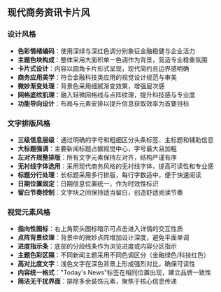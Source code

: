 ## 现代商务资讯卡片风

### 设计风格

- **色彩情绪编码**：使用深绿与深红色调分别象征金融稳健与企业活力
- **主题色块构成**：整体采用大面积单一色调作为背景，营造专业稳重氛围
- **卡片式设计**：内容以圆角卡片形式呈现，现代简约且边界感明确
- **商务应用美学**：符合金融科技类应用的视觉设计规范与审美
- **微妙渐变处理**：背景色采用细腻渐变效果，增强层次感
- **网格底纹肌理**：融入轻微网格线与点阵纹理，提升科技感与专业度
- **功能导向设计**：布局与元素安排以提升信息获取效率为首要目标

### 文字排版风格

- **三级信息层级**：通过明确的字号和粗细区分头条标签、主标题和辅助信息
- **大标题强调**：主要新闻标题占据视觉中心，字号最大且加粗
- **左对齐规整排版**：所有文字元素保持左对齐，结构严谨有序
- **无衬线字体选用**：采用现代商务风格的无衬线字体，提高可读性和专业感
- **标题分行处理**：长标题采用多行排版，每行字数适中，便于快速阅读
- **日期位置固定**：日期信息位置统一，作为时效性标识
- **留白节奏控制**：文字块之间保持适当留白，创造舒适阅读节奏

### 视觉元素风格

- **指向性图标**：右上角箭头图标暗示可点击进入详情的交互性质
- **点阵背景纹理**：背景中的微妙点阵增加设计深度，避免平面单调
- **进度指示条**：底部的分段线条作为浏览进度或内容分区指示
- **主题色彩区隔**：不同新闻主题采用不同色调区分（金融绿色/科技红色）
- **高对比度文字**：浅色文字在深色背景上形成强烈对比，确保可读性
- **内容统一格式**："Today's News"标签在相同位置出现，建立品牌一致性
- **简洁无干扰界面**：排除多余装饰元素，聚焦于核心信息传递